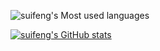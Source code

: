 ![suifeng's Most used languages](https://github-readme-stats.vercel.app/api/top-langs?username=xwyrz&show_icons=true&count_private=true&theme=gotham)

[![suifeng's GitHub stats](https://github-readme-stats.vercel.app/api?username=xwyrz)](https://github.com/anuraghazra/github-readme-stats)
